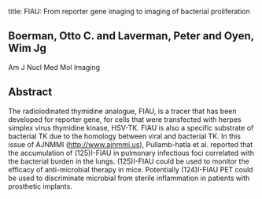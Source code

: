 title: FIAU: From reporter gene imaging to imaging of bacterial proliferation

## Boerman, Otto C. and Laverman, Peter and Oyen, Wim Jg
Am J Nucl Med Mol Imaging


## Abstract
The radioiodinated thymidine analogue, FIAU, is a tracer that has been developed for reporter gene, for cells that were transfected with herpes simplex virus thymidine kinase, HSV-TK. FIAU is also a specific substrate of bacterial TK due to the homology between viral and bacterial TK. In this issue of AJNMMI (http://www.ajnmmi.us), Pullamb-hatla et al. reported that the accumulation of (125)I-FIAU in pulmonary infectious foci correlated with the bacterial burden in the lungs. (125)I-FIAU could be used to monitor the efficacy of anti-microbial therapy in mice. Potentially (124)I-FIAU PET could be used to discriminate microbial from sterile inflammation in patients with prosthetic implants.

